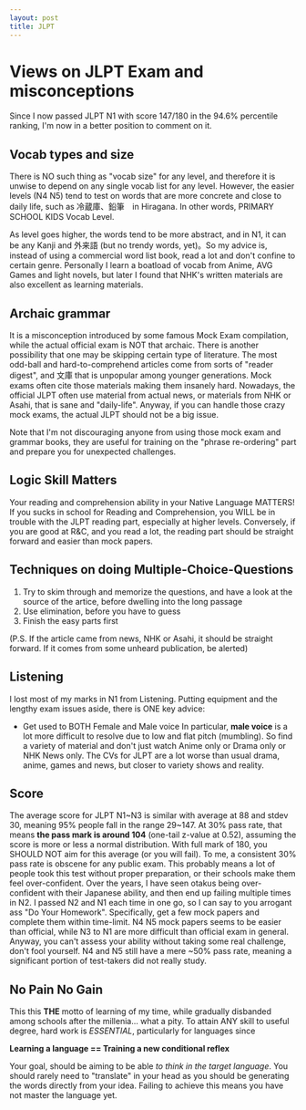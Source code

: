 ```yaml
---
layout: post
title: JLPT
---
```

# Views on JLPT Exam and misconceptions

Since I now passed JLPT N1 with score 147/180 in the 94.6% percentile ranking, I'm now in a better position to comment on it.

## Vocab types and size
There is NO such thing as "vocab size" for any level, and therefore it is unwise to depend on any single vocab list for any level. However, 
the easier levels (N4 N5) tend to test on words that are more concrete and close to daily life, such as 冷蔵庫、鉛筆　in Hiragana. In other words,
PRIMARY SCHOOL KIDS Vocab Level.

As level goes higher, the words tend to be more abstract, and in N1, it can be any Kanji and 外来語 (but no trendy words, yet)。So my advice is, instead of using a 
commercial word list book, read a lot and don't confine to certain genre. Personally I learn a boatload of vocab from Anime, AVG Games 
and light novels, but later I found that NHK's written materials are also excellent as learning materials.

## Archaic grammar
It is a misconception introduced by some famous Mock Exam compilation, while the actual official exam is NOT that archaic. There is another
 possibility that one may be skipping certain type of literature. The most odd-ball and hard-to-comprehend articles come from sorts of "reader digest",
 and 文庫 that is unpopular among younger generations. Mock exams often cite those materials making them insanely hard. Nowadays, the official JLPT
  often use material from actual news, or materials from NHK or Asahi, that is sane and "daily-life". Anyway, if you can handle those crazy
   mock exams, the actual JLPT should not be a big issue.
   
   
   Note that I'm not discouraging anyone from using those mock exam and grammar books, they are useful for training on the "phrase re-ordering"
    part and prepare you for unexpected challenges.
 
## Logic Skill Matters
 Your reading and comprehension ability in your Native Language MATTERS! If you sucks in school for Reading and Comprehension, you WILL be in trouble
  with the JLPT reading part, especially at higher levels. Conversely, if you are good at R&C, and you read a lot, the reading part should be
   straight forward and easier than mock papers.
   
## Techniques on doing Multiple-Choice-Questions
 1. Try to skim through and memorize the questions, and have a look at the source of the artice, before dwelling into the long passage
 2. Use elimination, before you have to guess
 3. Finish the easy parts first
 
 (P.S. If the article came from news, NHK or Asahi, it should be straight forward. If it comes from some unheard publication, be alerted)
 
 ## Listening
 I lost most of my marks in N1 from Listening. Putting equipment and the lengthy exam issues aside, there is ONE key advice:
 - Get used to BOTH Female and Male voice
 In particular, __male voice__ is a lot more difficult to resolve due to low and flat pitch (mumbling). So find a variety of material and don't just watch Anime only or Drama only or NHK News only. The CVs for JLPT are a lot worse than usual drama, anime, games and news, but closer to variety shows and reality.
 
## Score
 The average score for JLPT N1\~N3 is similar with average at 88 and stdev 30, meaning 95% people fall in the range 29\~147. At 30% pass rate, that means __the pass mark is around 104__ (one-tail z-value at 0.52), assuming the score is more or less a normal distribution.
 With full mark of 180, you SHOULD NOT aim for this average (or you will fail). To me, a consistent 30% pass rate is obscene for any public exam. This probably
  means a lot of people took this test without proper preparation, or their schools make them feel over-confident. Over the years, I have seen otakus being over-confident with their Japanese ability, and then end up failing multiple
   times in N2. I passed N2 and N1 each time in one go, so I can say to you arrogant ass "Do Your Homework". Specifically, get a few mock papers and complete them within time-limit. N4 N5 mock papers seems to be easier than official, while N3 to N1 are more difficult than official exam in general. Anyway, you can't assess your ability without taking some real challenge, don't fool yourself.
  N4 and N5 still have a mere ~50% pass rate, meaning a significant portion of test-takers did not really study.
  
## No Pain No Gain
This this __THE__ motto of learning of my time, while gradually disbanded among schools after the millenia... what a pity.
To attain ANY skill to useful degree, hard work is _ESSENTIAL_, particularly for languages since


__Learning a language == Training a new conditional reflex__


Your goal, should be aiming to be able _to think in the target language_. You should rarely need to "translate" in your head as you should be generating the words directly from your idea. Failing to achieve this means you have not master the language yet.
